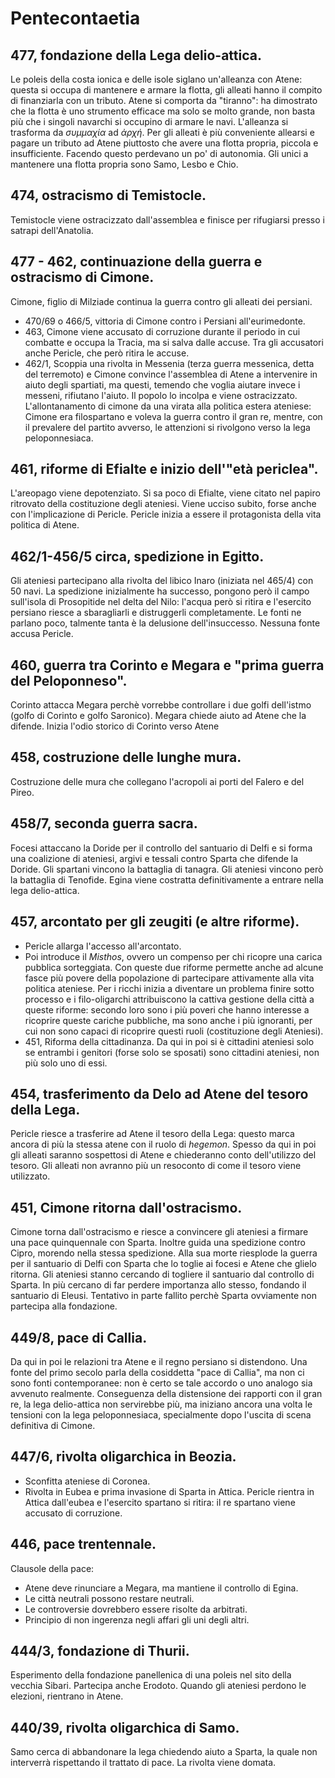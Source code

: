 # Pentecontaetia
## 477, fondazione della Lega delio-attica.
Le poleis della costa ionica e delle isole siglano un'alleanza con Atene: questa si occupa di mantenere e armare la flotta, gli alleati hanno il compito di finanziarla con un tributo. Atene si comporta da "tiranno": ha dimostrato che la flotta è uno strumento efficace ma solo se molto grande, non basta più che i singoli navarchi si occupino di armare le navi. L'alleanza si trasforma da _συμμαχία_ ad _ἀρχή_. Per gli alleati è più conveniente allearsi e pagare un tributo ad Atene piuttosto che avere una flotta propria, piccola e insufficiente. Facendo questo perdevano un po' di autonomia. Gli unici a mantenere una flotta propria sono Samo, Lesbo e Chio.

## 474, ostracismo di Temistocle.
Temistocle viene ostracizzato dall'assemblea e finisce per rifugiarsi presso i satrapi dell'Anatolia.

## 477 - 462, continuazione della guerra e ostracismo di Cimone.
Cimone, figlio di Milziade continua la guerra contro gli alleati dei persiani.
* 470/69 o 466/5, vittoria di Cimone contro i Persiani all'eurimedonte.
* 463, Cimone viene accusato di corruzione durante il periodo in cui combatte e occupa la Tracia, ma si salva dalle accuse. Tra gli accusatori anche Pericle, che però ritira le accuse.
* 462/1, Scoppia una rivolta in Messenia (terza guerra messenica, detta del terremoto) e Cimone convince l'assemblea di Atene a intervenire in aiuto degli spartiati, ma questi, temendo che voglia aiutare invece i messeni, rifiutano l'aiuto. Il popolo lo incolpa e viene ostracizzato. L'allontanamento di cimone da una virata alla politica estera ateniese: Cimone era filospartano e voleva la guerra contro il gran re, mentre, con il prevalere del partito avverso, le attenzioni si rivolgono verso la lega peloponnesiaca.

## 461, riforme di Efialte e inizio dell'"età periclea".
L'areopago viene depotenziato. Si sa poco di Efialte, viene citato nel papiro ritrovato della costituzione degli ateniesi. Viene ucciso subito, forse anche con l'implicazione di Pericle.
Pericle inizia a essere il protagonista della vita politica di Atene.

## 462/1-456/5 circa, spedizione in Egitto.
Gli ateniesi partecipano alla rivolta del libico Inaro (iniziata nel 465/4) con 50 navi. La spedizione inizialmente ha successo, pongono però il campo sull'isola di Prosopitide nel delta del Nilo: l'acqua però si ritira e l'esercito persiano riesce a sbaragliarli e distruggerli completamente. Le fonti ne parlano poco, talmente tanta è la delusione dell'insuccesso. Nessuna fonte accusa Pericle.

## 460, guerra tra Corinto e Megara e "prima guerra del Peloponneso".
Corinto attacca Megara perchè vorrebbe controllare i due golfi dell'istmo (golfo di Corinto e golfo Saronico). Megara chiede aiuto ad Atene che la difende. Inizia l'odio storico di Corinto verso Atene

## 458, costruzione delle lunghe mura.
Costruzione delle mura che collegano l'acropoli ai porti del Falero e del Pireo.

## 458/7, seconda guerra sacra.
Focesi attaccano la Doride per il controllo del santuario di Delfi e si forma una coalizione di ateniesi, argivi e tessali contro Sparta che difende la Doride. Gli spartani vincono la battaglia di tanagra. Gli ateniesi vincono però la battaglia di Tenofide. Egina viene costratta definitivamente a entrare nella lega delio-attica.

## 457, arcontato per gli zeugiti (e altre riforme).
* Pericle allarga l'accesso all'arcontato.
* Poi introduce il _Misthos_, ovvero un compenso per chi ricopre una carica pubblica sorteggiata. Con queste due riforme permette anche ad alcune fasce più povere della popolazione di partecipare attivamente alla vita politica ateniese. Per i ricchi inizia a diventare un problema finire sotto processo e i filo-oligarchi attribuiscono la cattiva gestione della città a queste riforme: secondo loro sono i più poveri che hanno interesse a ricoprire queste cariche pubbliche, ma sono anche i più ignoranti, per cui non sono capaci di ricoprire questi ruoli (costituzione degli Ateniesi).
* 451, Riforma della cittadinanza. Da qui in poi si è cittadini ateniesi solo se entrambi i genitori (forse solo se sposati) sono cittadini ateniesi, non più solo uno di essi.

## 454, trasferimento da Delo ad Atene del tesoro della Lega.
Pericle riesce a trasferire ad Atene il tesoro della Lega: questo marca ancora di più la stessa atene con il ruolo di _hegemon_. Spesso da qui in poi gli alleati saranno sospettosi di Atene e chiederanno conto dell'utilizzo del tesoro. Gli alleati non avranno più un resoconto di come il tesoro viene utilizzato.

## 451, Cimone ritorna dall'ostracismo.
Cimone torna dall'ostracismo e riesce a convincere gli ateniesi a firmare una pace quinquennale con Sparta. Inoltre guida una spedizione contro Cipro, morendo nella stessa spedizione. Alla sua morte riesplode la guerra per il santuario di Delfi con Sparta che lo toglie ai focesi e Atene che glielo ritorna. Gli ateniesi stanno cercando di togliere il santuario dal controllo di Sparta. In più cercano di far perdere importanza allo stesso, fondando il santuario di Eleusi. Tentativo in parte fallito perchè Sparta ovviamente non partecipa alla fondazione.

## 449/8, pace di Callia.
Da qui in poi le relazioni tra Atene e il regno persiano si distendono. Una fonte del primo secolo parla della cosiddetta "pace di Callia", ma non ci sono fonti contemporanee: non è certo se tale accordo o uno analogo sia avvenuto realmente. Conseguenza della distensione dei rapporti con il gran re, la lega delio-attica non servirebbe più, ma iniziano ancora una volta le tensioni con la lega peloponnesiaca, specialmente dopo l'uscita di scena definitiva di Cimone.

## 447/6, rivolta oligarchica in Beozia.
* Sconfitta ateniese di Coronea.
* Rivolta in Eubea e prima invasione di Sparta in Attica. Pericle rientra in Attica dall'eubea e l'esercito spartano si ritira: il re spartano viene accusato di corruzione.

## 446, pace trentennale.
Clausole della pace:
* Atene deve rinunciare a Megara, ma mantiene il controllo di Egina.
* Le città neutrali possono restare neutrali.
* Le controversie dovrebbero essere risolte da arbitrati.
* Principio di non ingerenza negli affari gli uni degli altri.

## 444/3, fondazione di Thurii.
Esperimento della fondazione panellenica di una poleis nel sito della vecchia Sibari. Partecipa anche Erodoto. Quando gli ateniesi perdono le elezioni, rientrano in Atene.

## 440/39, rivolta oligarchica di Samo.
Samo cerca di abbandonare la lega chiedendo aiuto a Sparta, la quale non interverrà rispettando il trattato di pace. La rivolta viene domata.
